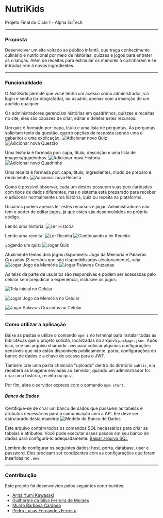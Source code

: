 # NutriKids

Projeto Final do Ciclo 1 - Alpha EdTech

***

### Proposta
Desenvolver um site voltado ao público infantil, que traga conhecimento culinário e nutricional por meio de histórias, quizzes e jogos para entreter as crianças. Além de receitas para estimular os menores à cozinharem e se introduzirem à novos ingredientes.

***

### Funcionalidade
O NutriKids permite que você tenha um acesso como administrador, via login e senha (criptografada), ou usuário, apenas com a inserção de um apelido qualquer.

Os administradores gerenciam histórias em quadrinhos, quizzes e receitas no site, eles são capazes de criar, editar e deletar estes recursos.

Um quiz é formado por: capa, título e uma lista de perguntas. As perguntas solicitam texto da questão, quatro opções de resposta (sendo uma o gabarito) e uma explicação.
![Adicionar novo Quiz](./READMEImages/newQuiz.png)
![Adicionar nova Questão](./READMEImages/newQuestion.png)

Uma história é formada por: capa, título, descrição e uma lista de imagens/quadrinhos.
![Adicionar nova História](./READMEImages/newHistory.png)
![Adicionar novo Quadrinho](./READMEImages/newComic.png)

Uma receita é formada por: capa, título, ingredientes, modo de preparo e rendimento.
![Adicionar nova Receita](./READMEImages/newRecipe.png)

Como é possível observar, cada um destes possuem suas peculiaridades com tipos de dados diferentes, mas o sistema está preparado para receber e adicionar normalmente uma história, quiz ou receita na plataforma.

Usuários podem apenas ler estes recursos e jogar. Administradores não tem o poder de editar jogos, já que estes são desenvolvidos no próprio código.

Lendo uma história:
![Ler História](./READMEImages/history.png)

Lendo uma receita:
![Ler Receita](./READMEImages/recipe.png)
![Continuando a ler Receita](./READMEImages/recipe2.png)

Jogando um quiz:
![Jogar Quiz](./READMEImages/quiz.png)

Atualmente temos dois jogos disponíveis: Jogo da Memória e Palavras Cruzadas (3 versões que são disponibilizadas aleatoriamente), veja:
![Jogar Jogo da Memória](./READMEImages/memoryGame.png)
![Jogar Palavras Cruzadas](./READMEImages/crossWord.png)

As telas da parte de usuários são responsivas e podem ser acessadas pelo celular sem prejudicar a experiência, inclusive os jogos:

![Tela inicial no Celular](./READMEImages/phone.png)

![Jogar Jogo da Memória no Celular](./READMEImages/phoneMemoryGame.png)

![Jogar Palavras Cruzadas no Celular](./READMEImages/phoneCrossWord.png)

***

### Como utilizar a aplicação
Baixe as pastas e utilize o comando ``npm i`` no terminal para instalar todas as bibliotecas que o projeto solicita, localizadas no arquivo ``package.json``. Após isso, crie um arquivo chamado ``.env`` para colocar algumas configurações sensíveis que não estão disponíveis publicamente: porta, configurações do banco de dados e a chave de acesso para o JWT.

Também crie uma pasta chamada "uploads" dentro do diretório ``public``, ela receberá as imagens enviadas ao servidor, quando um administrador for criar uma história, receita ou quiz.

Por fim, abra o servidor express com o comando ``npm start``.

##### Banco de Dados
Certifique-se de criar um banco de dados que possuem as tabelas e atributos necessários para a comunicação com a API. Ele deve ser estruturado desta maneira:
![Modelo do Banco de Dados](./READMEImages/database.png)

Este arquivo contém todos os comandos SQL necessários para criar as tabelas e atributos. Você pode executar esses passos em seu banco de dados para configurá-lo adequadamente.
[Baixar arquivo SQL](./schema.sql)

Lembre de configurar os seguintes dados: host, porta, database, user e password. Eles precisam ser condizentes com as configurações que foram inseridas no ``.env``.

***

### Contribuição

Este projeto foi desenvolvido pelos seguintes contribuintes:
- [Anita Yumi Kawasaki](https://github.com/aanitakawasaki)
- [Guilherme da Silva Ferreira de Moraes](https://github.com/GuilhermeSFMoraes)
- [Murilo Barbosa Cardoso](https://github.com/murilobarbosaa)
- [Pedro Lucas Fernandes Ferreira](https://github.com/PedroLucasFernandes)

